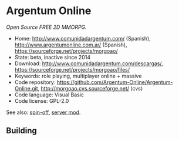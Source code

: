 # Argentum Online

_Open Source FREE 2D MMORPG._

- Home: http://www.comunidadargentum.com/ (Spanish), http://www.argentumonline.com.ar/ (Spanish), https://sourceforge.net/projects/morgoao/
- State: beta, inactive since 2014
- Download: http://www.comunidadargentum.com/descargas/, https://sourceforge.net/projects/morgoao/files/
- Keywords: role playing, multiplayer online + massive
- Code repository: https://github.com/Argentum-Online/Argentum-Online.git, http://morgoao.cvs.sourceforge.net/ (cvs)
- Code language: Visual Basic
- Code license: GPL-2.0

See also: [spin-off](https://github.com/horacioMartinez/argentumonline.io), [server mod](https://sourceforge.net/projects/aoserverbyshura/).

## Building



